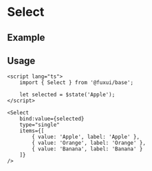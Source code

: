 <script lang="ts">
	import SelectExample from './Example.svelte';
</script>

# Select

## Example

<SelectExample />

## Usage

```svelte
<script lang="ts">
	import { Select } from '@fuxui/base';

	let selected = $state('Apple');
</script>

<Select
	bind:value={selected}
	type="single"
	items={[
		{ value: 'Apple', label: 'Apple' },
		{ value: 'Orange', label: 'Orange' },
		{ value: 'Banana', label: 'Banana' }
	]}
/>
```
